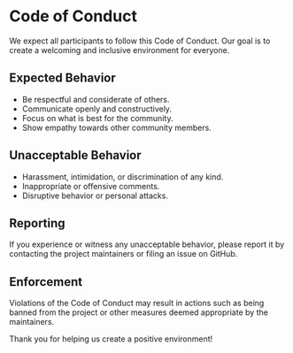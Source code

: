 # Code of Conduct

We expect all participants to follow this Code of Conduct. Our goal is to create a welcoming and inclusive environment for everyone.

## Expected Behavior

- Be respectful and considerate of others.
- Communicate openly and constructively.
- Focus on what is best for the community.
- Show empathy towards other community members.

## Unacceptable Behavior

- Harassment, intimidation, or discrimination of any kind.
- Inappropriate or offensive comments.
- Disruptive behavior or personal attacks.

## Reporting

If you experience or witness any unacceptable behavior, please report it by contacting the project maintainers or filing an issue on GitHub.

## Enforcement

Violations of the Code of Conduct may result in actions such as being banned from the project or other measures deemed appropriate by the maintainers.

Thank you for helping us create a positive environment!

